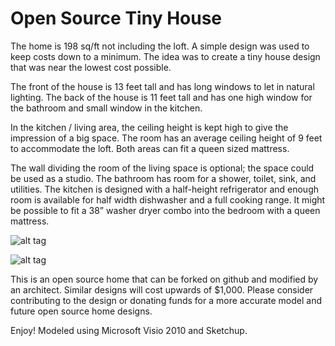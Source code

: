 Open Source Tiny House
=====================

The home is 198 sq/ft not including the loft. A simple design was used to keep costs down to a minimum. The idea was to create a tiny house design that was near the lowest cost possible. 

The front of the house is 13 feet tall and has long windows to let in natural lighting. The back of the house is 11 feet tall and has one high window for the bathroom and small window in the kitchen.

In the kitchen / living area, the ceiling height is kept high to give the impression of a big space. The room has an average ceiling height of 9 feet to accommodate the loft. Both areas can fit a queen sized mattress.

The wall dividing the room of the living space is optional; the space could be used as a studio. The bathroom has room for a shower, toilet, sink, and utilities. The kitchen is designed with a half-height refrigerator and enough room is available for half width dishwasher and a full cooking range. It might be possible to fit a 38” washer dryer combo into the bedroom with a queen mattress. 


![alt tag](https://raw.githubusercontent.com/EddieOne/open-source-tiny-home/master/preview.jpg)

![alt tag](https://raw.githubusercontent.com/EddieOne/open-source-tiny-home/master/layout.jpg)

This is an open source home that can be forked on github and modified by an architect. Similar designs will cost upwards of $1,000. Please consider contributing to the design or donating funds for a more accurate model and future open source home designs.

Enjoy! Modeled using Microsoft Visio 2010 and Sketchup.
